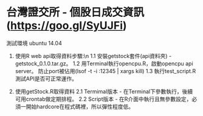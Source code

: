 # 台灣證交所 - 個股日成交資訊(https://goo.gl/SyUJFi)

測試環境 ubuntu 14.04
1. 使用R web api取得資料步驟:\n
1.1 安裝getstock套件(api資料夾) - getstock_0.1.0.tar.gz。
1.2 用Terminal執行opencpu.R，啟動opencpu api server。
防止port被佔用(lsof -t -i :12345 | xargs kill)
1.3 執行test_script.R測試API是否可正常運作。

2. 使用getStock.R取得資料
2.1 Termimal版本 - 在Terminal下參數執行，後續可用crontab做定期排程。
2.2 Script版本 - 在R介面中執行且無參數設定，必須一開始hardcore在程式碼裡，所以彈性程度低。
